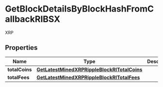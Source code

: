 

# GetBlockDetailsByBlockHashFromCallbackRIBSX

XRP

## Properties

Name | Type | Description | Notes
------------ | ------------- | ------------- | -------------
**totalCoins** | [**GetLatestMinedXRPRippleBlockRITotalCoins**](GetLatestMinedXRPRippleBlockRITotalCoins.md) |  | 
**totalFees** | [**GetLatestMinedXRPRippleBlockRITotalFees**](GetLatestMinedXRPRippleBlockRITotalFees.md) |  | 



